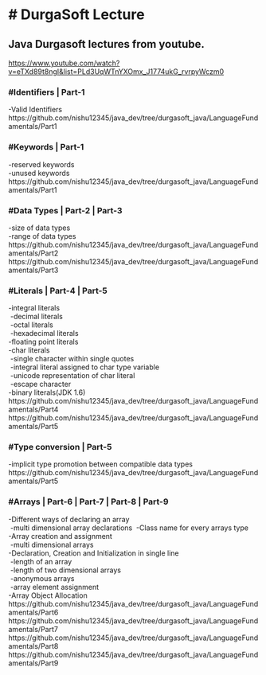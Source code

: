<h1># DurgaSoft Lecture</h1>

<h2>Java Durgasoft lectures from youtube.</h2>

<a>https://www.youtube.com/watch?v=eTXd89t8ngI&list=PLd3UqWTnYXOmx_J1774ukG_rvrpyWczm0</a>

<h3>#Identifiers | Part-1</h3>
<p>
-Valid Identifiers  <br>
https://github.com/nishu12345/java_dev/tree/durgasoft_java/LanguageFundamentals/Part1
</p>

<h3>#Keywords | Part-1</h3>
<p>
  -reserved keywords  <br>
  -unused keywords    <br>
https://github.com/nishu12345/java_dev/tree/durgasoft_java/LanguageFundamentals/Part1
</p>

<h3>#Data Types | Part-2 | Part-3</h3>
<p>
-size of data types <br>
-range of data types  <br>
https://github.com/nishu12345/java_dev/tree/durgasoft_java/LanguageFundamentals/Part2
https://github.com/nishu12345/java_dev/tree/durgasoft_java/LanguageFundamentals/Part3
</p>


<h3>#Literals | Part-4 | Part-5</h3>
<p>
-integral literals  <br>
  &nbsp-decimal literals <br>
  &nbsp-octal literals <br>
  &nbsp-hexadecimal literals <br>
-floating point literals  <br>
-char literals  <br>
  &nbsp-single character within single quotes  <br>
  &nbsp-integral literal assigned to char type variable  <br>
  &nbsp-unicode representation of char literal <br>
  &nbsp-escape character <br>
-binary literals(JDK 1.6) <br>
https://github.com/nishu12345/java_dev/tree/durgasoft_java/LanguageFundamentals/Part4
https://github.com/nishu12345/java_dev/tree/durgasoft_java/LanguageFundamentals/Part5
</p>

<h3>#Type conversion | Part-5</h3>
<p>
-implicit type promotion between compatible data types
https://github.com/nishu12345/java_dev/tree/durgasoft_java/LanguageFundamentals/Part5
</p>

<h3>#Arrays | Part-6 | Part-7 | Part-8 | Part-9</h3>
<p>
-Different ways of declaring an array <br>
  &nbsp-multi dimensional array declarations
  &nbsp-Class name for every arrays type <br>
-Array creation and assignment  <br>
  &nbsp-multi dimensional arrays <br>
-Declaration, Creation and Initialization in single line  <br>
  &nbsp-length of an array <br>
  &nbsp-length of two dimensional arrays <br>
  &nbsp-anonymous arrays <br>
  &nbsp-array element assignment <br>
-Array Object Allocation
https://github.com/nishu12345/java_dev/tree/durgasoft_java/LanguageFundamentals/Part6
https://github.com/nishu12345/java_dev/tree/durgasoft_java/LanguageFundamentals/Part7
https://github.com/nishu12345/java_dev/tree/durgasoft_java/LanguageFundamentals/Part8
https://github.com/nishu12345/java_dev/tree/durgasoft_java/LanguageFundamentals/Part9
</p>
